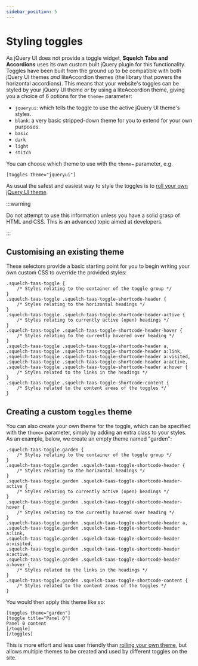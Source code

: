 ```yaml
---
sidebar_position: 5
---
```


# Styling toggles

As jQuery UI does not provide a toggle widget, **Squelch Tabs and Accordions** uses its own custom built jQuery plugin for this functionality. Toggles have been built from the ground up to be compatible with both jQuery UI themes *and* liteAccordion themes (the library that powers the horizontal accordions). This means that your website's toggles can be styled by your jQuery UI theme *or* by using a liteAccordion theme, giving you a choice of 6 options for the `theme=` parameter:

* `jqueryui`: which tells the toggle to use the active jQuery UI theme's styles.
* `blank`: a very basic stripped-down theme for you to extend for your own purposes.
* `basic`
* `dark`
* `light`
* `stitch`

You can choose which theme to use with the `theme=` parameter, e.g.

```
[toggles theme="jqueryui"]
```

As usual the safest and easiest way to style the toggles is to [roll your own jQuery UI theme](./rolling-your-own-theme.md).

:::warning

Do not attempt to use this information unless you have a solid grasp of HTML and CSS. This is an advanced topic aimed at developers.

:::

## Customising an existing theme

These selectors provide a basic starting point for you to begin writing your own custom CSS to override the provided styles:

```
.squelch-taas-toggle {
    /* Styles relating to the container of the toggle group */
}
.squelch-taas-toggle .squelch-taas-toggle-shortcode-header {
    /* Styles relating to the horizontal headings */
}
.squelch-taas-toggle .squelch-taas-toggle-shortcode-header-active {
    /* Styles relating to currently active (open) headings */
}
.squelch-taas-toggle .squelch-taas-toggle-shortcode-header-hover {
    /* Styles relating to the currently hovered over heading */
}
.squelch-taas-toggle .squelch-taas-toggle-shortcode-header a,
.squelch-taas-toggle .squelch-taas-toggle-shortcode-header a:link,
.squelch-taas-toggle .squelch-taas-toggle-shortcode-header a:visited,
.squelch-taas-toggle .squelch-taas-toggle-shortcode-header a:active,
.squelch-taas-toggle .squelch-taas-toggle-shortcode-header a:hover {
    /* Styles related to the links in the headings */
}
.squelch-taas-toggle .squelch-taas-toggle-shortcode-content {
    /* Styles related to the content areas of the toggles */
}
```

## Creating a custom `toggles` theme

You can also create your own theme for the toggle, which can be specified with the `theme=` parameter, simply by adding an extra class to your styles. As an example, below, we create an empty theme named "garden":

```
.squelch-taas-toggle.garden {
    /* Styles relating to the container of the toggle group */
}
.squelch-taas-toggle.garden .squelch-taas-toggle-shortcode-header {
    /* Styles relating to the horizontal headings */
}
.squelch-taas-toggle.garden .squelch-taas-toggle-shortcode-header-active {
    /* Styles relating to currently active (open) headings */
}
.squelch-taas-toggle.garden .squelch-taas-toggle-shortcode-header-hover {
    /* Styles relating to the currently hovered over heading */
}
.squelch-taas-toggle.garden .squelch-taas-toggle-shortcode-header a,
.squelch-taas-toggle.garden .squelch-taas-toggle-shortcode-header a:link,
.squelch-taas-toggle.garden .squelch-taas-toggle-shortcode-header a:visited,
.squelch-taas-toggle.garden .squelch-taas-toggle-shortcode-header a:active,
.squelch-taas-toggle.garden .squelch-taas-toggle-shortcode-header a:hover {
    /* Styles related to the links in the headings */
}
.squelch-taas-toggle.garden .squelch-taas-toggle-shortcode-content {
    /* Styles related to the content areas of the toggles */
}
```

You would then apply this theme like so:

```
[toggles theme="garden"]
[toggle title="Panel 0"]
Panel 0 content
[/toggle]
[/toggles]
```

This is more effort and less user friendly than [rolling your own theme](./rolling-your-own-theme.md), but allows multiple themes to be created and used by different toggles on the site.

